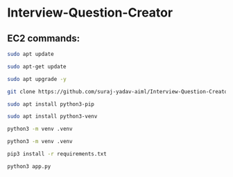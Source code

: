# Interview-Question-Creator

## EC2 commands:

```bash
sudo apt update
```

```bash
sudo apt-get update
```

```bash
sudo apt upgrade -y
```

```bash
git clone https://github.com/suraj-yadav-aiml/Interview-Question-Creator.git
```

```bash
sudo apt install python3-pip
```
```bash
sudo apt install python3-venv
```

```bash
python3 -m venv .venv
```

```bash
python3 -m venv .venv
```

```bash
pip3 install -r requirements.txt
```

```bash
python3 app.py
```